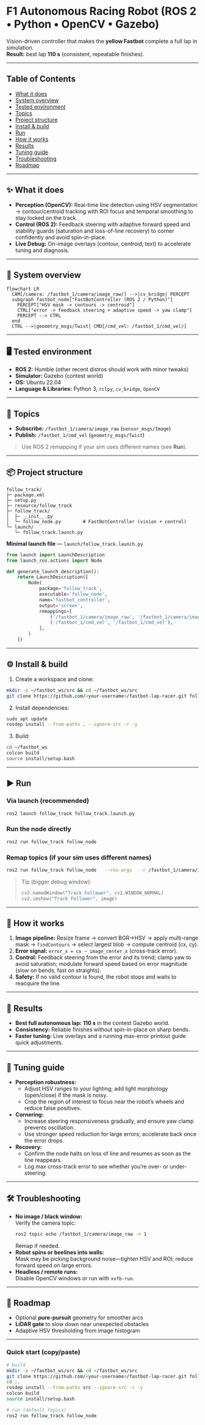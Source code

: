 # F1 Autonomous Racing Robot (ROS 2 • Python • OpenCV • Gazebo)

Vision-driven controller that makes the **yellow Fastbot** complete a full lap in simulation.  
**Result:** best lap **110 s** (consistent, repeatable finishes).

---

## Table of Contents
- [What it does](#-what-it-does)
- [System overview](#-system-overview)
- [Tested environment](#-tested-environment)
- [Topics](#-topics)
- [Project structure](#-project-structure)
- [Install & build](#-install--build)
- [Run](#-run)
- [How it works](#-how-it-works)
- [Results](#-results)
- [Tuning guide](#-tuning-guide)
- [Troubleshooting](#-troubleshooting)
- [Roadmap](#-roadmap)


---

## ✨ What it does
- **Perception (OpenCV):** Real-time line detection using HSV segmentation → contour/centroid tracking with ROI focus and temporal smoothing to stay locked on the track.
- **Control (ROS 2):** Feedback steering with adaptive forward speed and stability guards (saturation and loss-of-line recovery) to corner confidently and avoid spin-in-place.
- **Live Debug:** On-image overlays (contour, centroid, text) to accelerate tuning and diagnosis.

---

## 🧱 System overview
```mermaid
flowchart LR
  CAM[/camera: /fastbot_1/camera/image_raw/] -->|cv_bridge| PERCEPT
  subgraph fastbot_node["FastBotController (ROS 2 / Python)"]
    PERCEPT["HSV mask -> contours -> centroid"]
    CTRL["error -> feedback steering + adaptive speed -> yaw clamp"]
    PERCEPT --> CTRL
  end
  CTRL -->|geometry_msgs/Twist| CMD[/cmd_vel: /fastbot_1/cmd_vel/]
```

---

## 🖥️ Tested environment
- **ROS 2:** Humble (other recent distros should work with minor tweaks)
- **Simulator:** Gazebo (contest world)
- **OS:** Ubuntu 22.04
- **Language & Libraries:** Python 3, `rclpy`, `cv_bridge`, `OpenCV`

---

## 🔌 Topics
- **Subscribe:** `/fastbot_1/camera/image_raw` (`sensor_msgs/Image`)
- **Publish:** `/fastbot_1/cmd_vel` (`geometry_msgs/Twist`)

> Use ROS 2 remapping if your sim uses different names (see **Run**).

---

## 📦 Project structure
```
follow_track/
├─ package.xml
├─ setup.py
├─ resource/follow_track
├─ follow_track/
│  ├─ __init__.py
│  └─ follow_node.py        # FastBotController (vision + control)
└─ launch/
   └─ follow_track.launch.py
```

**Minimal launch file** — `launch/follow_track.launch.py`
```python
from launch import LaunchDescription
from launch_ros.actions import Node

def generate_launch_description():
    return LaunchDescription([
        Node(
            package='follow_track',
            executable='follow_node',
            name='fastbot_controller',
            output='screen',
            remappings=[
                ('/fastbot_1/camera/image_raw', '/fastbot_1/camera/image_raw'),
                ('/fastbot_1/cmd_vel', '/fastbot_1/cmd_vel'),
            ],
        )
    ])
```

---

## ⚙️ Install & build
1) Create a workspace and clone:
```bash
mkdir -p ~/fastbot_ws/src && cd ~/fastbot_ws/src
git clone https://github.com/<your-username>/fastbot-lap-racer.git follow_track
```

2) Install dependencies:
```bash
sudo apt update
rosdep install --from-paths . --ignore-src -r -y
```

3) Build:
```bash
cd ~/fastbot_ws
colcon build
source install/setup.bash
```

---

## ▶️ Run

### Via launch (recommended)
```bash
ros2 launch follow_track follow_track.launch.py
```

### Run the node directly
```bash
ros2 run follow_track follow_node
```

### Remap topics (if your sim uses different names)
```bash
ros2 run follow_track follow_node   --ros-args   -r /fastbot_1/camera/image_raw:=/camera/image_raw   -r /fastbot_1/cmd_vel:=/cmd_vel
```

> Tip (bigger debug window):  
> ```python
> cv2.namedWindow("Track Follower", cv2.WINDOW_NORMAL)
> cv2.imshow("Track Follower", image)
> ```

---

## 🧪 How it works
1. **Image pipeline:** Resize frame → convert BGR→HSV → apply multi-range mask → `findContours` → select largest blob → compute centroid (cx, cy).
2. **Error signal:** `error_x = cx − image_center_x` (cross-track error).
3. **Control:** Feedback steering from the error and its trend; clamp yaw to avoid saturation; modulate forward speed based on error magnitude (slow on bends, fast on straights).
4. **Safety:** If no valid contour is found, the robot stops and waits to reacquire the line.

---

## 🎯 Results
- **Best full autonomous lap:** **110 s** in the contest Gazebo world.
- **Consistency:** Reliable finishes without spin-in-place on sharp bends.
- **Faster tuning:** Live overlays and a running max-error printout guide quick adjustments.

---

## 🔧 Tuning guide
- **Perception robustness:**  
  - Adjust HSV ranges to your lighting; add light morphology (open/close) if the mask is noisy.  
  - Crop the region of interest to focus near the robot’s wheels and reduce false positives.
- **Cornering:**  
  - Increase steering responsiveness gradually, and ensure yaw clamp prevents oscillation.  
  - Use stronger speed reduction for large errors; accelerate back once the error drops.
- **Recovery:**  
  - Confirm the node halts on loss of line and resumes as soon as the line reappears.  
  - Log max cross-track error to see whether you’re over- or under-steering.

---

## 🛠️ Troubleshooting
- **No image / black window:**  
  Verify the camera topic:  
  ```bash
  ros2 topic echo /fastbot_1/camera/image_raw -n 1
  ```
  Remap if needed.
- **Robot spins or beelines into walls:**  
  Mask may be picking background noise—tighten HSV and ROI; reduce forward speed on large errors.
- **Headless / remote runs:**  
  Disable OpenCV windows or run with `xvfb-run`.

---

## 🚧 Roadmap
- Optional **pure-pursuit** geometry for smoother arcs  
- **LiDAR gate** to slow down near unexpected obstacles  
- Adaptive HSV thresholding from image histogram

---

### Quick start (copy/paste)
```bash
# build
mkdir -p ~/fastbot_ws/src && cd ~/fastbot_ws/src
git clone https://github.com/<your-username>/fastbot-lap-racer.git follow_track
cd ..
rosdep install --from-paths src --ignore-src -r -y
colcon build
source install/setup.bash

# run (default topics)
ros2 run follow_track follow_node
```

